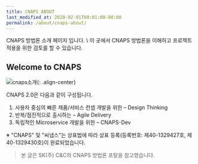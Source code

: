 ```yaml
---
title: CNAPS ABOUT
last_modified_at: 2020-02-01T00:01:00-00:00
permalink: /about/cnaps-about/
---
```

CNAPS 방법론 소개 페이지 입니다. \\
이 곳에서 CNAPS 방법론을 이해하고 프로젝트 적용을 위한 검토를 할 수 있습니다.

## Welcome to CNAPS 

![cnaps소개](https://engineering-skcc.github.io/assets/images/cnaps-about-image.png){: .align-center}

CNAPS 2.0은 다음과 같이 구성됩니다.

1.  사용자 중심의 빠른 제품/서비스 컨셉 개발을 위한 – Design Thinking
2.  반복/점진적으로 출시하는 – Agile Delivery
3.  독립적인 Microservice 개발을 위한 – CNAPS-Dev

※ "CNAPS" 및 "씨냅스"는 상표법에 따라 상표 등록(등록번호: 제40-1329427호, 제40-1329430호)이 완료되었습니다.

> 본 글은 SK(주) C&C의 CNAPS 방법론 포탈을 참고했습니다.